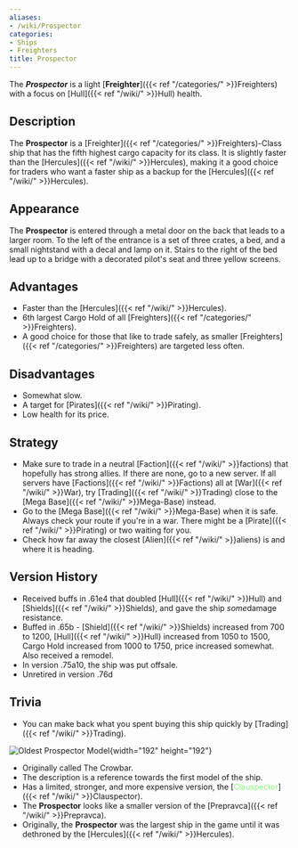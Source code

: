 ```yaml
---
aliases:
- /wiki/Prospector
categories:
- Ships
- Freighters
title: Prospector
---
```


The **_Prospector_** is a light [**Freighter**]({{< ref "/categories/" >}}Freighters) with a focus on [Hull]({{< ref "/wiki/" >}}Hull) health. 

## Description

The **Prospector** is a [Freighter]({{< ref "/categories/" >}}Freighters)-Class ship that has the fifth highest cargo capacity for its class. It is slightly faster than the [Hercules]({{< ref "/wiki/" >}}Hercules), making it a good choice for traders who want a faster ship as a backup for the [Hercules]({{< ref "/wiki/" >}}Hercules).

## Appearance

The **Prospector** is entered through a metal door on the back that leads to a larger room. To the left of the entrance is a set of three crates, a bed, and a small nightstand with a decal and lamp on it. Stairs to the right of the bed lead up to a bridge with a decorated pilot's seat and three yellow screens.

## Advantages 

- Faster than the [Hercules]({{< ref "/wiki/" >}}Hercules).
- 6th largest Cargo Hold of all [Freighters]({{< ref "/categories/" >}}Freighters).
- A good choice for those that like to trade safely, as smaller [Freighters]({{< ref "/categories/" >}}Freighters) are targeted less often.

## Disadvantages

- Somewhat slow.
- A target for [Pirates]({{< ref "/wiki/" >}}Pirating).
- Low health for its price.

## Strategy

- Make sure to trade in a neutral [Faction]({{< ref "/wiki/" >}}factions) that hopefully has strong allies. If there are none, go to a new server. If all servers have [Factions]({{< ref "/wiki/" >}}Factions) all at [War]({{< ref "/wiki/" >}}War), try [Trading]({{< ref "/wiki/" >}}Trading) close to the [Mega Base]({{< ref "/wiki/" >}}Mega-Base) instead.
- Go to the [Mega Base]({{< ref "/wiki/" >}}Mega-Base) when it is safe. Always check your route if you're in a war. There might be a [Pirate]({{< ref "/wiki/" >}}Pirating) or two waiting for you.
- Check how far away the closest [Alien]({{< ref "/wiki/" >}}aliens) is and where it is heading.

## Version History 

- Received buffs in .61e4 that doubled [Hull]({{< ref "/wiki/" >}}Hull) and [Shields]({{< ref "/wiki/" >}}Shields), and gave the ship *some*damage resistance.
- Buffed in .65b - [Shield]({{< ref "/wiki/" >}}Shields) increased from 700 to 1200, [Hull]({{< ref "/wiki/" >}}Hull) increased from 1050 to 1500, Cargo Hold increased from 1000 to 1750, price increased somewhat. Also received a remodel.
- In version .75a10, the ship was put offsale.
- Unretired in version .76d

## Trivia

- You can make back what you spent buying this ship quickly by [Trading]({{< ref "/wiki/" >}}Trading).

![Oldest Prospector
Model](RBGalaxyProspector.jpg "Oldest Prospector Model"){width="192" height="192"}

- Originally called The Crowbar.
- The description is a reference towards the first model of the ship.
- Has a limited, stronger, and more expensive version, the [<span style="color:#8dfc80">Clauspector</span>]({{< ref "/wiki/" >}}Clauspector).
- The **Prospector** looks like a smaller version of the [Prepravca]({{< ref "/wiki/" >}}Prepravca).
- Originally, the **Prospector** was the largest ship in the game until it was dethroned by the [Hercules]({{< ref "/wiki/" >}}Hercules).